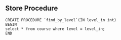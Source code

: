 ## Store Procedure

```
CREATE PROCEDURE `find_by_level`(IN level_in int)
BEGIN
select * from course where level = level_in;
END
```